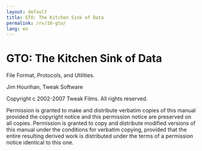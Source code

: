 ```yaml
---
layout: default
title: GTO: The Kitchen Sink of Data
permalink: /rv/10-gto/
lang: en
---
```


# GTO: The Kitchen Sink of Data

File Format, Protocols, and Utilities.

Jim Hourihan, Tweak Software

Copyright c 2002-2007 Tweak Films. All rights reserved.

Permission is granted to make and distribute verbatim copies of this manual provided the copyright notice and this permission notice are preserved on all copies. Permission is granted to copy and distribute modified versions of this manual under the conditions for verbatim copying, provided that the entire resulting derived work is distributed under the terms of a permission notice identical to this one.

